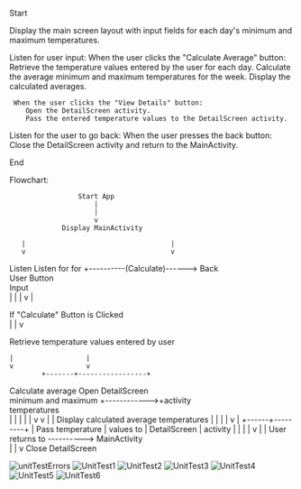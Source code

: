  Start

 Display the main screen layout with input fields for each day's minimum and maximum temperatures.

 Listen for user input:
     When the user clicks the "Calculate Average" button:
        Retrieve the temperature values entered by the user for each day.
        Calculate the average minimum and maximum temperatures for the week.
        Display the calculated averages.
    
     When the user clicks the "View Details" button:
        Open the DetailScreen activity.
        Pass the entered temperature values to the DetailScreen activity.
        
Listen for the user to go back:
    When the user presses the back button:
        Close the DetailScreen activity and return to the MainActivity.

 End


Flowchart:

                  
                     Start App 
                         |
                         |
                         v
                 Display MainActivity 
             
       |                                    |
       v                                    v
                         
 Listen                                Listen for
  for   +----------(Calculate)------>    Back     
  User                                 Button   
  Input                            
                                            |
    |                                       |
    v                                       |
                  
 If "Calculate" Button 
     is Clicked        
    |
    |
    v

Retrieve temperature values entered by user

    |                  |
    v                  v
            +-------+-----------------+
Calculate average                  Open DetailScreen     
minimum and maximum +------------>+activity              
temperatures                    
                                         |              |
    |                                    |              |
    v                                    v              |
                                                        |
 Display calculated average temperatures                |
                                                        |
                                    |                   |
                                    v                   |
                             +------+---------+         |
                              Pass temperature          |
                              values to                 |
                              DetailScreen              |
                              activity                  |
                                                        |
                                    |                   |
                                    v                   |
                                                        |
                          User returns to   ---------->
                          MainActivity      
                                    |
                                    |
                                    v
                            Close DetailScreen   



![unitTestErrors](https://github.com/Christiaan-Lpt/ST10440964_Practicum/assets/164025506/b3d22f4d-81b7-4961-8bc8-6d49eda25113)
![UnitTest1](https://github.com/Christiaan-Lpt/ST10440964_Practicum/assets/164025506/23fcfea7-daa0-41e2-9340-3f6bba9ffce4)
![UnitTest2](https://github.com/Christiaan-Lpt/ST10440964_Practicum/assets/164025506/e1eef34f-e905-4629-a4f3-50370304a6a9)
![UnitTest3](https://github.com/Christiaan-Lpt/ST10440964_Practicum/assets/164025506/5bee8f6a-0e25-4399-ad71-37e6b98e2046)
![UnitTest4](https://github.com/Christiaan-Lpt/ST10440964_Practicum/assets/164025506/51289eaa-9c6b-4658-9bb1-44b495edd16b)
![UnitTest5](https://github.com/Christiaan-Lpt/ST10440964_Practicum/assets/164025506/15ab46ac-4d68-49b1-a455-4a36a3f061dc)
![UnitTest6](https://github.com/Christiaan-Lpt/ST10440964_Practicum/assets/164025506/df9c0776-dd78-4f6c-8381-5cffdc04a7e9)







